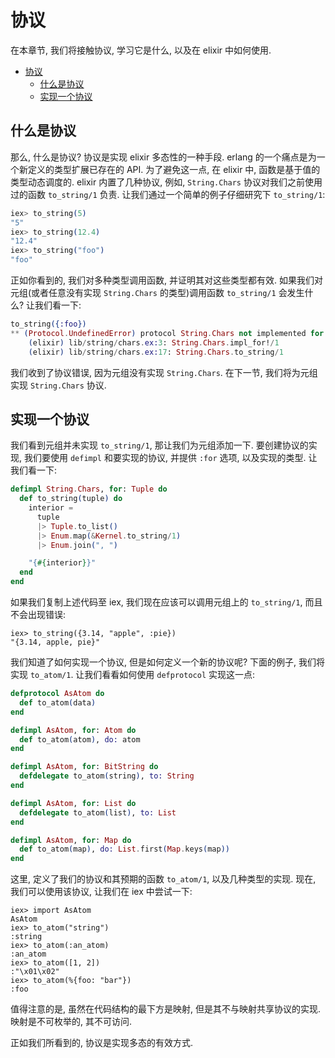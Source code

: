 # 协议

在本章节, 我们将接触协议, 学习它是什么, 以及在 elixir 中如何使用.

<!-- TOC -->

- [协议](#%E5%8D%8F%E8%AE%AE)
    - [什么是协议](#%E4%BB%80%E4%B9%88%E6%98%AF%E5%8D%8F%E8%AE%AE)
    - [实现一个协议](#%E5%AE%9E%E7%8E%B0%E4%B8%80%E4%B8%AA%E5%8D%8F%E8%AE%AE)

<!-- /TOC -->

## 什么是协议

那么, 什么是协议? 协议是实现 elixir 多态性的一种手段. erlang 的一个痛点是为一个新定义的类型扩展已存在的 API. 为了避免这一点, 在 elixir 中, 函数是基于值的类型动态调度的. elixir 内置了几种协议, 例如, `String.Chars` 协议对我们之前使用过的函数 `to_string/1` 负责. 让我们通过一个简单的例子仔细研究下 `to_string/1`:
```elixir
iex> to_string(5)
"5"
iex> to_string(12.4)
"12.4"
iex> to_string("foo")
"foo"
```

正如你看到的, 我们对多种类型调用函数, 并证明其对这些类型都有效. 如果我们对元组(或者任意没有实现 `String.Chars` 的类型)调用函数 `to_string/1` 会发生什么? 让我们看一下:
```elixir
to_string({:foo})
** (Protocol.UndefinedError) protocol String.Chars not implemented for {:foo}
    (elixir) lib/string/chars.ex:3: String.Chars.impl_for!/1
    (elixir) lib/string/chars.ex:17: String.Chars.to_string/1
```

我们收到了协议错误, 因为元组没有实现 `String.Chars`. 在下一节, 我们将为元组实现 `String.Chars` 协议.

## 实现一个协议

我们看到元组并未实现 `to_string/1`, 那让我们为元组添加一下. 要创建协议的实现, 我们要使用 `defimpl` 和要实现的协议, 并提供 `:for` 选项, 以及实现的类型. 让我们看一下:
```elixir
defimpl String.Chars, for: Tuple do
  def to_string(tuple) do
    interior =
      tuple
      |> Tuple.to_list()
      |> Enum.map(&Kernel.to_string/1)
      |> Enum.join(", ")

    "{#{interior}}"
  end
end
```

如果我们复制上述代码至 iex, 我们现在应该可以调用元组上的 `to_string/1`, 而且不会出现错误:
```shell
iex> to_string({3.14, "apple", :pie})
"{3.14, apple, pie}"
```

我们知道了如何实现一个协议, 但是如何定义一个新的协议呢? 下面的例子, 我们将实现 `to_atom/1`. 让我们看看如何使用 `defprotocol` 实现这一点:
```elixir
defprotocol AsAtom do
  def to_atom(data)
end

defimpl AsAtom, for: Atom do
  def to_atom(atom), do: atom
end

defimpl AsAtom, for: BitString do
  defdelegate to_atom(string), to: String
end

defimpl AsAtom, for: List do
  defdelegate to_atom(list), to: List
end

defimpl AsAtom, for: Map do
  def to_atom(map), do: List.first(Map.keys(map))
end
```

这里, 定义了我们的协议和其预期的函数 `to_atom/1`, 以及几种类型的实现. 现在, 我们可以使用该协议, 让我们在 iex 中尝试一下:
```shell
iex> import AsAtom
AsAtom
iex> to_atom("string")
:string
iex> to_atom(:an_atom)
:an_atom
iex> to_atom([1, 2])
:"\x01\x02"
iex> to_atom(%{foo: "bar"})
:foo
```

值得注意的是, 虽然在代码结构的最下方是映射, 但是其不与映射共享协议的实现. 映射是不可枚举的, 其不可访问.

正如我们所看到的, 协议是实现多态的有效方式.
